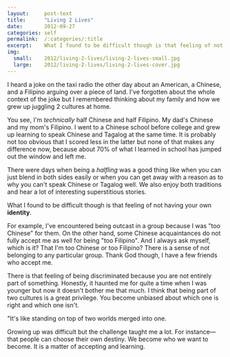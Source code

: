 ```yaml
---
layout:     post-text
title:      "Living 2 Lives"
date:       2012-09-27
categories: self
permalink:  /:categories/:title
excerpt:    What I found to be difficult though is that feeling of not having your own identity
img:
  small:    2012/living-2-lives/living-2-lives-small.jpg
  large:    2012/living-2-lives/living-2-lives-cover.jpg
---
```


I heard a joke on the taxi radio the other day about an American, a Chinese, and a Filipino arguing over a piece of land. I've forgotten about the whole context of the joke but I remembered thinking about my family and how we grew up juggling 2 cultures at home.

You see, I'm *technically* half Chinese and half Filipino. My dad's Chinese and my mom's Filipino. I went to a Chinese school before college and grew up learning to speak Chinese and Tagalog at the same time. It is probably not too obvious that I scored less in the latter but none of that makes any difference now, because about 70% of what I learned in school has jumped out the window and left me.

There were days when being a *halfling* was a good thing like when you can just blend in both sides easily or when you can get away with a reason as to why you can't speak Chinese or Tagalog well. We also enjoy both traditions and hear a lot of interesting superstitious stories.

What I found to be difficult though is that feeling of not having your own **identity**.

For example, I've encountered being outcast in a group because I was "too Chinese" for them. On the other hand, some Chinese acquaintances do not fully accept me as well for being "too Filipino". And I always ask myself, which is it? That I'm too Chinese or too Filipino? There is a sense of not belonging to any particular group. Thank God though, I have a few friends who accept me.

There is that feeling of being discriminated because you are not entirely part of something. Honestly, it haunted me for quite a time when I was younger but now it doesn't bother me that much. I think that being part of two cultures is a great privilege. You become unbiased about which one is right and which one isn't.

"It's like standing on top of two worlds merged into one.

Growing up was difficult but the challenge taught me a lot. For instance&mdash;that people can choose their own destiny. We become who we want to become. It is a matter of accepting and learning.
